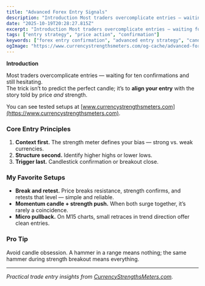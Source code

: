 ```yaml
---
title: "Advanced Forex Entry Signals"
description: "Introduction Most traders overcomplicate entries — waiting for ten confirmations and still hesitating..."
date: "2025-10-19T20:28:27.815Z"
excerpt: "Introduction Most traders overcomplicate entries — waiting for ten confirmations and still hesitating. The trick isn’t to predict the perfect candle; it’s to align your entry with the story told by price *and* strength. You can see tested setups at [www.currencystrengthsmeters.com](https://www.currencystrengthsmeters.com). Core Entry Principles 1. Context first. The strength meter..."
tags: ["entry strategy", "price action", "confirmation"]
keywords: ["forex entry confirmation", "advanced entry strategy", "candle pattern forex", "strength meter entry", "price action trigger"]
ogImage: "https://www.currencystrengthsmeters.com/og-cache/advanced-forex-entry-signals.jpg"
---
```

**Introduction**

Most traders overcomplicate entries — waiting for ten confirmations and still hesitating.  
The trick isn’t to predict the perfect candle; it’s to **align your entry** with the story told by price *and* strength.

You can see tested setups at [www.currencystrengthsmeters.com](https://www.currencystrengthsmeters.com).

### Core Entry Principles

1. **Context first.** The strength meter defines your bias — strong vs. weak currencies.  
2. **Structure second.** Identify higher highs or lower lows.  
3. **Trigger last.** Candlestick confirmation or breakout close.

### My Favorite Setups

- **Break and retest.** Price breaks resistance, strength confirms, and retests that level — simple and reliable.  
- **Momentum candle + strength push.** When both surge together, it’s rarely a coincidence.  
- **Micro pullback.** On M15 charts, small retraces in trend direction offer clean entries.

### Pro Tip

Avoid candle obsession. A hammer in a range means nothing; the same hammer during strength breakout means everything.

---

*Practical trade entry insights from [CurrencyStrengthsMeters.com](https://www.currencystrengthsmeters.com).*
